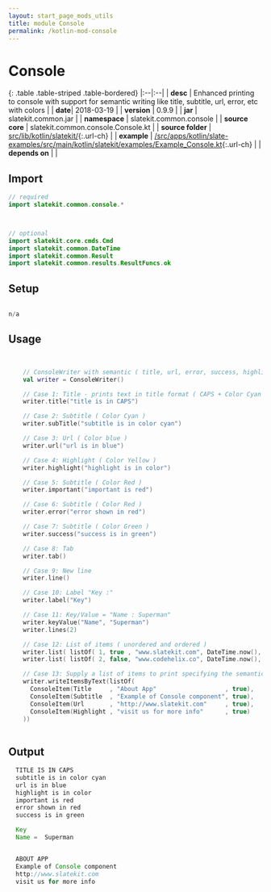 ```yaml
---
layout: start_page_mods_utils
title: module Console
permalink: /kotlin-mod-console
---
```


# Console

{: .table .table-striped .table-bordered}
|:--|:--|
| **desc** | Enhanced printing to console with support for semantic writing like title, subtitle, url, error, etc with colors | 
| **date**| 2018-03-19 |
| **version** | 0.9.9  |
| **jar** | slatekit.common.jar  |
| **namespace** | slatekit.common.console  |
| **source core** | slatekit.common.console.Console.kt  |
| **source folder** | [src/lib/kotlin/slatekit/](https://github.com/code-helix/slatekit/tree/master/src/lib/kotlin/slatekit/){:.url-ch}  |
| **example** | [/src/apps/kotlin/slate-examples/src/main/kotlin/slatekit/examples/Example_Console.kt](https://github.com/code-helix/slatekit/tree/master/src/lib/kotlin/slatekit-examples/src/main/kotlin/slatekit/examples/Example_Console.kt){:.url-ch} |
| **depends on** |   |

## Import
```kotlin 
// required 
import slatekit.common.console.*



// optional 
import slatekit.core.cmds.Cmd
import slatekit.common.DateTime
import slatekit.common.Result
import slatekit.common.results.ResultFuncs.ok


```

## Setup
```kotlin

n/a

```

## Usage
```kotlin


    // ConsoleWriter with semantic ( title, url, error, success, highlight ) writing.
    val writer = ConsoleWriter()

    // Case 1: Title - prints text in title format ( CAPS + Color Cyan )
    writer.title("title is in CAPS")

    // Case 2: Subtitle ( Color Cyan )
    writer.subTitle("subtitle is in color cyan")

    // Case 3: Url ( Color blue )
    writer.url("url is in blue")

    // Case 4: Highlight ( Color Yellow )
    writer.highlight("highlight is in color")

    // Case 5: Subtitle ( Color Red )
    writer.important("important is red")

    // Case 6: Subtitle ( Color Red )
    writer.error("error shown in red")

    // Case 7: Subtitle ( Color Green )
    writer.success("success is in green")

    // Case 8: Tab
    writer.tab()

    // Case 9: New line
    writer.line()

    // Case 10: Label "Key :"
    writer.label("Key")

    // Case 11: Key/Value = "Name : Superman"
    writer.keyValue("Name", "Superman")
    writer.lines(2)

    // Case 12: List of items ( unordered and ordered )
    writer.list( listOf( 1, true , "www.slatekit.com", DateTime.now(), 12.34 ), true)
    writer.list( listOf( 2, false, "www.codehelix.co", DateTime.now(), 56.78 ), true)

    // Case 13: Supply a list of items to print specifying the semantic mode ( title, url, etc )
    writer.writeItemsByText(listOf(
      ConsoleItem(Title     , "About App"                   , true),
      ConsoleItem(Subtitle  , "Example of Console component", true),
      ConsoleItem(Url       , "http://www.slatekit.com"     , true),
      ConsoleItem(Highlight , "visit us for more info"      , true)
    ))
    

```


## Output

```java
  TITLE IS IN CAPS
  subtitle is in color cyan
  url is in blue
  highlight is in color
  important is red
  error shown in red
  success is in green

  Key
  Name =  Superman


  ABOUT APP
  Example of Console component
  http://www.slatekit.com
  visit us for more info

```
  